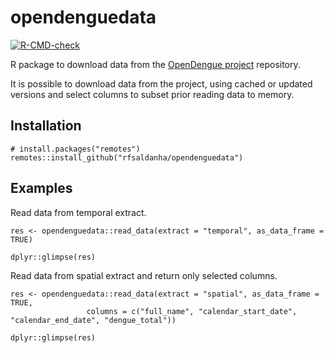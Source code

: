 # opendenguedata

<!-- badges: start -->
[![R-CMD-check](https://github.com/rfsaldanha/opendenguedata/actions/workflows/R-CMD-check.yaml/badge.svg)](https://github.com/rfsaldanha/opendenguedata/actions/workflows/R-CMD-check.yaml)
<!-- badges: end -->

R package to download data from the [OpenDengue project](https://opendengue.org) repository.

It is possible to download data from the project, using cached or updated versions and select columns to subset prior reading data to memory.

## Installation

```{r}
# install.packages("remotes")
remotes::install_github("rfsaldanha/opendenguedata")
```

## Examples

Read data from temporal extract.

```{r}
res <- opendenguedata::read_data(extract = "temporal", as_data_frame = TRUE)

dplyr::glimpse(res)
```

Read data from spatial extract and return only selected columns.

```{r}
res <- opendenguedata::read_data(extract = "spatial", as_data_frame = TRUE, 
                 columns = c("full_name", "calendar_start_date", "calendar_end_date", "dengue_total"))

dplyr::glimpse(res)
```
